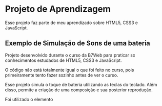 # Projeto de Aprendizagem

Esse projeto faz parte de meu aprendizado sobre HTML5, CSS3 e JavaScript.


## Exemplo de Simulação de Sons de uma bateria

Projeto desenvolvido durante o curso da B7Web para praticar so conhecimentos estudados de HTML5, CSS3 e JavaScript. 

O código não está totalmente igual o que foi feito no curso, pois primeiramente tento fazer sozinho antes de ver o curso.

Esse projeto simula o toque de bateria utilizando as teclas do teclado. Além disso, permite a criação de uma composição e sua posterior reprodução.

Foi utilizado o elemento <audio> e sua manipulação via JavaScript.
